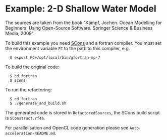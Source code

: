 # Example: 2-D Shallow Water Model

The sources are taken from the book "Kämpf, Jochen. Ocean Modelling for Beginners: Using Open-Source Software. Springer Science & Business Media, 2009".

To build this example you need [SCons](https://scons.org/) and a fortran compiler. You must set the environment variable `FC` to the path to this compiler, e.g.

      $ export FC=/opt/local/bin/gfortran-mp-7



To build the original code:

      $ cd fortran
      $ scons

To run the refactoring:

      $ cd fortran
      $ ./generate_and_build.sh

The generated code is stored in `RefactoredSources`, the SCons build script is `SConstruct.rf4a`.

For parallelisation and OpenCL code generation please see `Auto-acceleration-README.md`.
